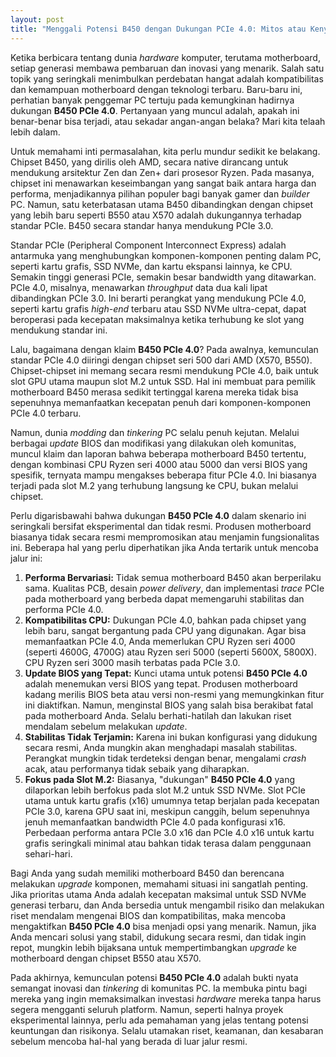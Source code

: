 ```yaml
---
layout: post
title: "Menggali Potensi B450 dengan Dukungan PCIe 4.0: Mitos atau Kenyataan?"
---
```


Ketika berbicara tentang dunia *hardware* komputer, terutama motherboard, setiap generasi membawa pembaruan dan inovasi yang menarik. Salah satu topik yang seringkali menimbulkan perdebatan hangat adalah kompatibilitas dan kemampuan motherboard dengan teknologi terbaru. Baru-baru ini, perhatian banyak penggemar PC tertuju pada kemungkinan hadirnya dukungan **B450 PCIe 4.0**. Pertanyaan yang muncul adalah, apakah ini benar-benar bisa terjadi, atau sekadar angan-angan belaka? Mari kita telaah lebih dalam.

Untuk memahami inti permasalahan, kita perlu mundur sedikit ke belakang. Chipset B450, yang dirilis oleh AMD, secara native dirancang untuk mendukung arsitektur Zen dan Zen+ dari prosesor Ryzen. Pada masanya, chipset ini menawarkan keseimbangan yang sangat baik antara harga dan performa, menjadikannya pilihan populer bagi banyak gamer dan *builder* PC. Namun, satu keterbatasan utama B450 dibandingkan dengan chipset yang lebih baru seperti B550 atau X570 adalah dukungannya terhadap standar PCIe. B450 secara standar hanya mendukung PCIe 3.0.

Standar PCIe (Peripheral Component Interconnect Express) adalah antarmuka yang menghubungkan komponen-komponen penting dalam PC, seperti kartu grafis, SSD NVMe, dan kartu ekspansi lainnya, ke CPU. Semakin tinggi generasi PCIe, semakin besar bandwidth yang ditawarkan. PCIe 4.0, misalnya, menawarkan *throughput* data dua kali lipat dibandingkan PCIe 3.0. Ini berarti perangkat yang mendukung PCIe 4.0, seperti kartu grafis *high-end* terbaru atau SSD NVMe ultra-cepat, dapat beroperasi pada kecepatan maksimalnya ketika terhubung ke slot yang mendukung standar ini.

Lalu, bagaimana dengan klaim **B450 PCIe 4.0**? Pada awalnya, kemunculan standar PCIe 4.0 diiringi dengan chipset seri 500 dari AMD (X570, B550). Chipset-chipset ini memang secara resmi mendukung PCIe 4.0, baik untuk slot GPU utama maupun slot M.2 untuk SSD. Hal ini membuat para pemilik motherboard B450 merasa sedikit tertinggal karena mereka tidak bisa sepenuhnya memanfaatkan kecepatan penuh dari komponen-komponen PCIe 4.0 terbaru.

Namun, dunia *modding* dan *tinkering* PC selalu penuh kejutan. Melalui berbagai *update* BIOS dan modifikasi yang dilakukan oleh komunitas, muncul klaim dan laporan bahwa beberapa motherboard B450 tertentu, dengan kombinasi CPU Ryzen seri 4000 atau 5000 dan versi BIOS yang spesifik, ternyata mampu mengakses beberapa fitur PCIe 4.0. Ini biasanya terjadi pada slot M.2 yang terhubung langsung ke CPU, bukan melalui chipset.

Perlu digarisbawahi bahwa dukungan **B450 PCIe 4.0** dalam skenario ini seringkali bersifat eksperimental dan tidak resmi. Produsen motherboard biasanya tidak secara resmi mempromosikan atau menjamin fungsionalitas ini. Beberapa hal yang perlu diperhatikan jika Anda tertarik untuk mencoba jalur ini:

1.  **Performa Bervariasi:** Tidak semua motherboard B450 akan berperilaku sama. Kualitas PCB, desain *power delivery*, dan implementasi *trace* PCIe pada motherboard yang berbeda dapat memengaruhi stabilitas dan performa PCIe 4.0.
2.  **Kompatibilitas CPU:** Dukungan PCIe 4.0, bahkan pada chipset yang lebih baru, sangat bergantung pada CPU yang digunakan. Agar bisa memanfaatkan PCIe 4.0, Anda memerlukan CPU Ryzen seri 4000 (seperti 4600G, 4700G) atau Ryzen seri 5000 (seperti 5600X, 5800X). CPU Ryzen seri 3000 masih terbatas pada PCIe 3.0.
3.  **Update BIOS yang Tepat:** Kunci utama untuk potensi **B450 PCIe 4.0** adalah menemukan versi BIOS yang tepat. Produsen motherboard kadang merilis BIOS beta atau versi non-resmi yang memungkinkan fitur ini diaktifkan. Namun, menginstal BIOS yang salah bisa berakibat fatal pada motherboard Anda. Selalu berhati-hatilah dan lakukan riset mendalam sebelum melakukan *update*.
4.  **Stabilitas Tidak Terjamin:** Karena ini bukan konfigurasi yang didukung secara resmi, Anda mungkin akan menghadapi masalah stabilitas. Perangkat mungkin tidak terdeteksi dengan benar, mengalami *crash* acak, atau performanya tidak sebaik yang diharapkan.
5.  **Fokus pada Slot M.2:** Biasanya, "dukungan" **B450 PCIe 4.0** yang dilaporkan lebih berfokus pada slot M.2 untuk SSD NVMe. Slot PCIe utama untuk kartu grafis (x16) umumnya tetap berjalan pada kecepatan PCIe 3.0, karena GPU saat ini, meskipun canggih, belum sepenuhnya jenuh memanfaatkan bandwidth PCIe 4.0 pada konfigurasi x16. Perbedaan performa antara PCIe 3.0 x16 dan PCIe 4.0 x16 untuk kartu grafis seringkali minimal atau bahkan tidak terasa dalam penggunaan sehari-hari.

Bagi Anda yang sudah memiliki motherboard B450 dan berencana melakukan *upgrade* komponen, memahami situasi ini sangatlah penting. Jika prioritas utama Anda adalah kecepatan maksimal untuk SSD NVMe generasi terbaru, dan Anda bersedia untuk mengambil risiko dan melakukan riset mendalam mengenai BIOS dan kompatibilitas, maka mencoba mengaktifkan **B450 PCIe 4.0** bisa menjadi opsi yang menarik. Namun, jika Anda mencari solusi yang stabil, didukung secara resmi, dan tidak ingin repot, mungkin lebih bijaksana untuk mempertimbangkan *upgrade* ke motherboard dengan chipset B550 atau X570.

Pada akhirnya, kemunculan potensi **B450 PCIe 4.0** adalah bukti nyata semangat inovasi dan *tinkering* di komunitas PC. Ia membuka pintu bagi mereka yang ingin memaksimalkan investasi *hardware* mereka tanpa harus segera mengganti seluruh platform. Namun, seperti halnya proyek eksperimental lainnya, perlu ada pemahaman yang jelas tentang potensi keuntungan dan risikonya. Selalu utamakan riset, keamanan, dan kesabaran sebelum mencoba hal-hal yang berada di luar jalur resmi.
